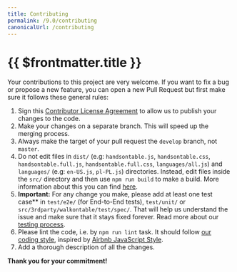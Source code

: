 ```yaml
---
title: Contributing
permalink: /9.0/contributing
canonicalUrl: /contributing
---
```


# {{ $frontmatter.title }}

Your contributions to this project are very welcome. If you want to fix a bug or propose a new feature, you can open a new Pull Request but first make sure it follows these general rules:

1.  Sign this [Contributor License Agreement](//goo.gl/forms/yuutGuN0RjsikVpM2) to allow us to publish your changes to the code.
2.  Make your changes on a separate branch. This will speed up the merging process.
3.  Always make the target of your pull request the `develop` branch, not `master`.
4.  Do not edit files in `dist/` (e.g: `handsontable.js`, `handsontable.css`, `handsontable.full.js`, `handsontable.full.css`, `languages/all.js`) and `languages/` (e.g: `en-US.js`, `pl-PL.js`) directories. Instead, edit files inside the `src/` directory and then use `npm run build` to make a build. More information about this you can find [here](custom-build.md).
5.  **Important:** For any change you make, please add at least one test case** in `test/e2e/` (for End-to-End tests), `test/unit/` or `src/3rdparty/walkontable/test/spec/`. That will help us understand the issue and make sure that it stays fixed forever. Read more about our [testing process](testing.md).
6.  Please lint the code, i.e. by `npm run lint` task. It should follow [our coding style](https://github.com/handsontable/handsontable/blob/master/.eslintrc), inspired by [Airbnb JavaScript Style](https://github.com/airbnb/javascript).
7.  Add a thorough description of all the changes.

**Thank you for your commitment!**
